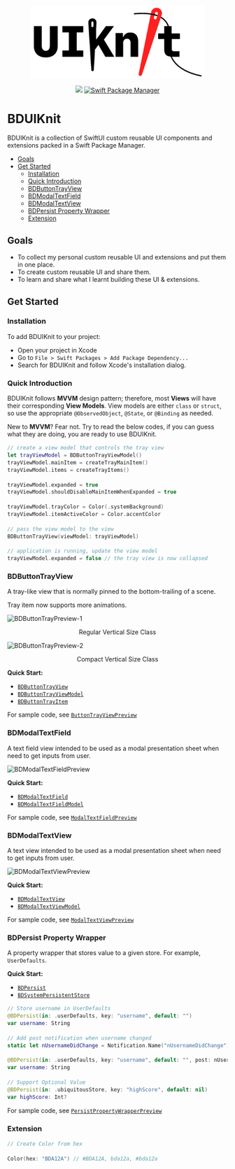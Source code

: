 <p align="center">
<img src="bduiknit-logo.png" width="400" max-width="90%" alt="BDUIKnit" />
</p>

<p align="center">
    <img src="https://img.shields.io/badge/Swift-5.1-orange.svg" />
    <a href="https://swift.org/package-manager">
        <img src="https://img.shields.io/badge/swiftpm-compatible-brightgreen.svg?style=flat" alt="Swift Package Manager" />
    </a>
</p>

<!-- omit in toc -->
# BDUIKnit

BDUIKnit is a collection of SwiftUI custom reusable UI components and extensions packed in a Swift Package Manager.

- [Goals](#goals)
- [Get Started](#get-started)
  - [Installation](#installation)
  - [Quick Introduction](#quick-introduction)
  - [BDButtonTrayView](#bdbuttontrayview)
  - [BDModalTextField](#bdmodaltextfield)
  - [BDModalTextView](#bdmodaltextview)
  - [BDPersist Property Wrapper](#bdpersist-property-wrapper)
  - [Extension](#extension)

## Goals

- To collect my personal custom reusable UI and extensions and put them in one place.
- To create custom reusable UI and share them.
- To learn and share what I learnt building these UI & extensions.

## Get Started

### Installation

To add BDUIKnit to your project:

- Open your project in Xcode
- Go to `File > Swift Packages > Add Package Dependency...`
- Search for BDUIKnit and follow Xcode's installation dialog.

### Quick Introduction

BDUIKnit follows **MVVM** design pattern; therefore, most **Views** will have their corresponding **View Models**. View models are either `class` or `struct`, so use the appropriate `@ObservedObject`, `@State`, or `@Binding` as needed.

New to **MVVM**? Fear not. Try to read the below codes, if you can guess what they are doing, you are ready to use BDUIKnit.

``` Swift
// create a view model that controls the tray view
let trayViewModel = BDButtonTrayViewModel()
trayViewModel.mainItem = createTrayMainItem()
trayViewModel.items = createTrayItems()

trayViewModel.expanded = true
trayViewModel.shouldDisableMainItemWhenExpanded = true

trayViewModel.trayColor = Color(.systemBackground)
trayViewModel.itemActiveColor = Color.accentColor

// pass the view model to the view
BDButtonTrayView(viewModel: trayViewModel)

// application is running, update the view model
trayViewModel.expanded = false // the tray view is now collapsed
```

### BDButtonTrayView

A tray-like view that is normally pinned to the bottom-trailing of a scene.

Tray item now supports more animations.

![BDButtonTrayPreview-1][button-tray-preview]

<p align="center">Regular Vertical Size Class</p>

![BDButtonTrayPreview-2][button-tray-preview-horizontal]

<p align="center">Compact Vertical Size Class</p>

**Quick Start:**

- [`BDButtonTrayView`][BDButtonTrayView.swift]
- [`BDButtonTrayViewModel`][BDButtonTrayViewModel.swift]
- [`BDButtonTrayItem`][ButtonTrayItem.swift]

For sample code, see [`ButtonTrayViewPreview`][ButtonTrayViewPreview.swift]

### BDModalTextField

A text field view intended to be used as a modal presentation sheet when need to get inputs from user.

![BDModalTextFieldPreview][modal-text-field-preview]

**Quick Start:**

- [`BDModalTextField`][BDModalTextField.swift]
- [`BDModalTextFieldModel`][BDModalTextFieldModel.swift]

For sample code, see [`ModalTextFieldPreview`][ModalTextFieldPreview.swift]

### BDModalTextView

A text view intended to be used as a modal presentation sheet when need to get inputs from user.

![BDModalTextViewPreview][modal-text-view-preview]

**Quick Start:**

- [`BDModalTextView`][BDModalTextView.swift]
- [`BDModalTextViewModel`][BDModalTextViewModel.swift]

For sample code, see [`ModalTextViewPreview`][ModalTextViewPreview.swift]

### BDPersist Property Wrapper

A property wrapper that stores value to a given store. For example, `UserDefaults`.

**Quick Start:**

- [`BDPersist`][BDPersist.swift]
- [`BDSystemPersistentStore`][BDPersistentStore.swift]

``` Swift
// Store username in UserDefaults
@BDPersist(in: .userDefaults, key: "username", default: "")
var username: String

// Add post notification when username changed
static let nUsernameDidChange = Notification.Name("nUsernameDidChange")

@BDPersist(in: .userDefaults, key: "username", default: "", post: nUsernameDidChange)
var username: String

// Support Optional Value
@BDPersist(in: .ubiquitousStore, key: "highScore", default: nil)
var highScore: Int?
```

For sample code, see [`PersistPropertyWrapperPreview`][PersistPropertyWrapperPreview.swift]

### Extension

``` Swift
// Create Color from hex

Color(hex: "BDA12A") // #BDA12A, bda12a, #bda12a
```

<!-- BDUIKnit File Link -->

[BDButtonTrayViewModel.swift]: https://github.com/iDara09/BDUIKnit/blob/master/Sources/BDUIKnit/ButtonTray/BDButtonTrayViewModel.swift

[ButtonTrayItem.swift]: https://github.com/iDara09/BDUIKnit/blob/master/Sources/BDUIKnit/ButtonTray/ButtonTrayItem.swift

[BDButtonTrayView.swift]: https://github.com/iDara09/BDUIKnit/blob/master/Sources/BDUIKnit/ButtonTray/BDButtonTrayView.swift

[BDModalTextFieldModel.swift]: https://github.com/iDara09/BDUIKnit/blob/master/Sources/BDUIKnit/ModalTextField/BDModalTextFieldModel.swift

[BDModalTextField.swift]: https://github.com/iDara09/BDUIKnit/blob/master/Sources/BDUIKnit/ModalTextField/BDModalTextField.swift

[BDModalTextViewModel.swift]: https://github.com/iDara09/BDUIKnit/blob/master/Sources/BDUIKnit/ModalTextView/BDModalTextViewModel.swift

[BDModalTextView.swift]: https://github.com/iDara09/BDUIKnit/blob/master/Sources/BDUIKnit/ModalTextView/BDModalTextView.swift

[BDPersist.swift]: https://github.com/iDara09/BDUIKnit/blob/master/Sources/BDUIKnit/Persist/BDPersist.swift

[BDPersistentStore.swift]: https://github.com/iDara09/BDUIKnit/blob/master/Sources/BDUIKnit/Persist/BDPersistentStore.swift

<!-- Preview File Link -->

[ButtonTrayViewPreview.swift]: https://github.com/iDara09/BDProjects/blob/master/BDProjects/BDUIKnit%20Preview/ButtonTrayViewPreview.swift

[ModalTextFieldPreview.swift]: https://github.com/iDara09/BDProjects/blob/master/BDProjects/BDUIKnit%20Preview/ModalTextFieldPreview.swift

[ModalTextViewPreview.swift]: https://github.com/iDara09/BDProjects/blob/master/BDProjects/BDUIKnit%20Preview/ModalTextViewPreview.swift

[PersistPropertyWrapperPreview.swift]: https://github.com/iDara09/BDProjects/blob/master/BDProjects/BDUIKnit%20Preview/PersistPropertyWrapperPreview.swift

<!-- Preview Image Link -->

[button-tray-preview]: https://user-images.githubusercontent.com/21166606/80023203-090a8f00-8492-11ea-9f5d-e625d6bd6202.png

[button-tray-preview-horizontal]: https://user-images.githubusercontent.com/21166606/80023242-16277e00-8492-11ea-94bc-186b11a58544.png

[modal-text-field-preview]: https://user-images.githubusercontent.com/21166606/79085645-37e47080-7cee-11ea-9d90-b73510e4506d.png

[modal-text-view-preview]: https://user-images.githubusercontent.com/21166606/80023271-217aa980-8492-11ea-8e52-23db8513654e.png
